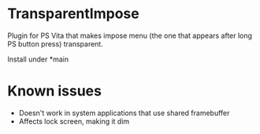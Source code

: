 # TransparentImpose

Plugin for PS Vita that makes impose menu (the one that appears after long PS button press) transparent.

Install under *main

# Known issues

- Doesn't work in system applications that use shared framebuffer
- Affects lock screen, making it dim
